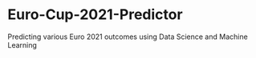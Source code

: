 # Euro-Cup-2021-Predictor
Predicting various Euro 2021 outcomes using Data Science and Machine Learning
